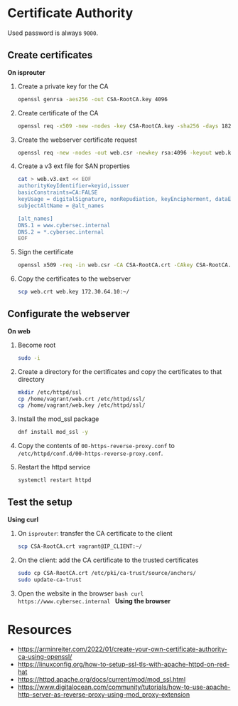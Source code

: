 # Certificate Authority

Used password is always `9000`.

## Create certificates

**On isprouter**

1. Create a private key for the CA

    ```bash
    openssl genrsa -aes256 -out CSA-RootCA.key 4096
    ```

2. Create certificate of the CA

    ```bash
    openssl req -x509 -new -nodes -key CSA-RootCA.key -sha256 -days 1826 -out CSA-RootCA.crt
    ```

3. Create the webserver certificate request

    ```bash
    openssl req -new -nodes -out web.csr -newkey rsa:4096 -keyout web.key
    ```

4. Create a v3 ext file for SAN properties

    ```bash
    cat > web.v3.ext << EOF
    authorityKeyIdentifier=keyid,issuer
    basicConstraints=CA:FALSE
    keyUsage = digitalSignature, nonRepudiation, keyEncipherment, dataEncipherment
    subjectAltName = @alt_names

    [alt_names]
    DNS.1 = www.cybersec.internal
    DNS.2 = *.cybersec.internal
    EOF
    ```

5. Sign the certificate

    ```bash
    openssl x509 -req -in web.csr -CA CSA-RootCA.crt -CAkey CSA-RootCA.key -CAcreateserial -out web.crt -days 90 -sha256 -extfile web.v3.ext
    ```

6. Copy the certificates to the webserver

    ```bash
    scp web.crt web.key 172.30.64.10:~/
    ```

## Configurate the webserver

**On web**

1. Become root

    ```bash
    sudo -i
    ```

2. Create a directory for the certificates and copy the certificates to that directory

    ```bash
    mkdir /etc/httpd/ssl
    cp /home/vagrant/web.crt /etc/httpd/ssl/
    cp /home/vagrant/web.key /etc/httpd/ssl/
    ```

3. Install the mod_ssl package

    ```bash
    dnf install mod_ssl -y
    ```

4. Copy the contents of `00-https-reverse-proxy.conf` to `/etc/httpd/conf.d/00-https-reverse-proxy.conf`.
5. Restart the httpd service

    ```bash
    systemctl restart httpd
    ```

## Test the setup

**Using curl**

1. On `isprouter`: transfer the CA certificate to the client

    ```bash
    scp CSA-RootCA.crt vagrant@IP_CLIENT:~/
    ```

2. On the client: add the CA certificate to the trusted certificates

    ```bash
    sudo cp CSA-RootCA.crt /etc/pki/ca-trust/source/anchors/
    sudo update-ca-trust
    ```

3. Open the website in the browser
   `bash
    curl https://www.cybersec.internal
    `
   **Using the browser**

# Resources

-   https://arminreiter.com/2022/01/create-your-own-certificate-authority-ca-using-openssl/
-   https://linuxconfig.org/how-to-setup-ssl-tls-with-apache-httpd-on-red-hat
-   https://httpd.apache.org/docs/current/mod/mod_ssl.html
-   https://www.digitalocean.com/community/tutorials/how-to-use-apache-http-server-as-reverse-proxy-using-mod_proxy-extension
